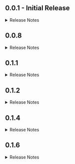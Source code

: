 ## 0.0.1 - Initial Release

<details>
<summary>Release Notes</summary>

### Overview

This is the initial release of the `get_storage_pro` package, aimed at simplifying the process of storing and retrieving objects in Flutter applications using the `get_storage` package.

### Key Features

- Provides utility methods for storing and retrieving objects directly to/from storage.
- Supports storing single objects, lists of objects, and fetching single or multiple objects from storage.
- Automatically handles object serialization and deserialization, eliminating the need for manual conversion to/from maps.
- Introduces the `CommonDataClass` base class for model classes, making it easier to define and manage data models.

### Future Plans

In future releases, we plan to add additional features and improvements, including:

- Enhanced error handling and error reporting.
- Support for more advanced data manipulation operations.
- Optimization and performance enhancements.
- Expanded documentation and examples to make usage even easier.

### Contributions

This package is open-source, and contributions are welcome! Feel free to fork the repository and contribute improvements, bug fixes, or new features. Pull requests will be actively reviewed and accepted after verification.

Thank you for using `get_storage_pro`!

</details>

## 0.0.8

<details>
<summary>Release Notes</summary>

- Added Example main.dart
- Added `deleteById` function to remove a specific object of type [T] from storage.
- Implemented `deleteAllObjects` function to remove all objects of type [T] from storage.

</details>

## 0.1.1

<details>
<summary>Release Notes</summary>

### Overview

This release introduces several new functionalities and improvements to the `get_storage_pro`
package.

### New Features

- Introduced `listenForObjectChanges` function to listen for changes to a specific object of type [T].
- Added `eraseAll` with an optional bool parameter [eraseMainGetStorage] (true by default) to erase complete `GetStoragePro` and `GetStorage` default data.
- Added `listenAllObjects` function to listen for changes to all objects of type [T].

### Changes and Enhancements

- Improved documentation comments for better clarity and understanding.
- Enhanced error handling and error reporting.

### Future Plans

In future releases, we plan to continue improving existing functionalities and adding more features,
including:

- Support for advanced data manipulation operations.
- Performance optimizations.
- Expanded documentation with more examples and tutorials.

### Contributions

Contributions to this package are welcome! Feel free to fork the repository and contribute
improvements, bug fixes, or new features. Pull requests will be actively reviewed and accepted after
verification.

Thank you for using `get_storage_pro`!

</details>

## 0.1.2
<details>
<summary>Release Notes</summary>

### Changes and Enhancements
- Improved & optimised performance

### Contributions

Contributions to this package are always welcome! Feel free to fork the repository and contribute
improvements, bug fixes, or new features. Pull requests will be actively reviewed and accepted after
verification.

Thank you for using `get_storage_pro`!
</details>

## 0.1.4
<details>
<summary>Release Notes</summary>

### Changes and Enhancements
- Fixed containers bug

### Contributions

Contributions to this package are always welcome! Feel free to fork the repository and contribute
improvements, bug fixes, or new features. Pull requests will be actively reviewed and accepted after
verification.

Thank you for using `get_storage_pro`!
</details>

## 0.1.6
<details>
<summary>Release Notes</summary>

### Changes and Enhancements
- Major Upgrade [Shifted to Reflectable to overcome the unnecessary fromMap issue]

### Changes:
- Now annotate your model class with `@get_storage_pro` as well as extend with `CommonDataClass`
- After annotating run `dart pub run build_runner build` in your terminal. (This will create a new file `main.reflectable.dart` in root folder of your project, don't change anything in that file)
- Now just call `initializeReflectable();` in `main.dart` main function.

### Contributions

Contributions to this package are always welcome! Feel free to fork the repository and contribute
improvements, bug fixes, or new features. Pull requests will be actively reviewed and accepted after
verification.

Thank you for using `get_storage_pro`!
</details>